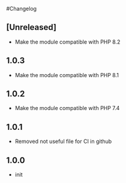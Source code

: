 #Changelog

## [Unreleased]
- Make the module compatible with PHP 8.2

## 1.0.3
- Make the module compatible with PHP 8.1

## 1.0.2
- Make the module compatible with PHP 7.4

## 1.0.1
- Removed not useful file for CI in github

## 1.0.0
- init
